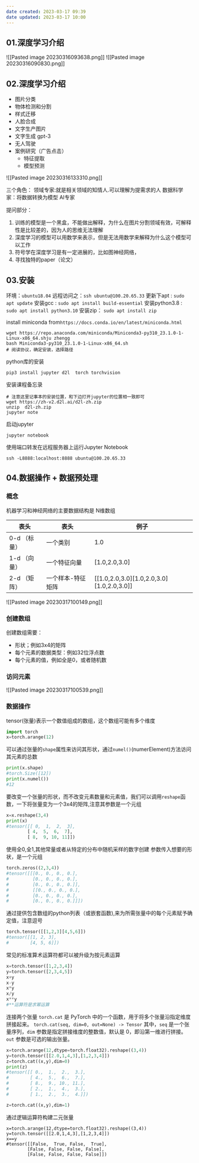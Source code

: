 ```yaml
---
date created: 2023-03-17 09:39
date updated: 2023-03-17 10:00
---
```


## 01.深度学习介绍

![[Pasted image 20230316093638.png]]
![[Pasted image 20230316090830.png]]

## 02.深度学习介绍

- 图片分类
- 物体检测和分割
- 样式迁移
- 人脸合成
- 文字生产图片
- 文字生成 gpt-3
- 无人驾驶
- 案例研究（广告点击）
  - 特征提取
  - 模型预测

![[Pasted image 20230316133310.png]]

三个角色：
领域专家:就是相关领域的知情人.可以理解为提需求的人
数据科学家：将数据转换为模型
AI专家

提问部分：

1. 训练的模型是一个黑盒，不能做出解释，为什么在图片分割领域有效，可解释性是比较差的，因为人的思维无法理解
2. 深度学习的模型可以用数学来表示，但是无法用数学来解释为什么这个模型可以工作
3. 符号学在深度学习是有一定进展的，比如图神经网络，
4. 寻找独特的paper（论文）

## 03.安装

环境：`ubuntu18.04`
远程访问之：`ssh ubuntu@100.20.65.33`
更新下apt : `sudo apt update`
安装gcc : `sudo apt install build-essential`
安装python3.8 : `sudo apt install python3.10`
安装zip： `sudo apt install zip`

install miniconda from`https://docs.conda.io/en/latest/miniconda.html`

```shell
wget https://repo.anaconda.com/miniconda/Miniconda3-py310_23.1.0-1-Linux-x86_64.shju zhengg
bash Miniconda3-py310_23.1.0-1-Linux-x86_64.sh
# 阅读协议，确定安装，选择路径
```

python库的安装

```shell
pip3 install jupyter d2l  torch torchvision
```

安装课程备忘录

```shell
# 注意这里记事本的安装位置，和下边打开jupyter的位置相一致即可
wget https://zh-v2.d2l.ai/d2l-zh.zip
unzip  d2l-zh.zip
jupyter note
```

启动jupyter

```shell
jupyter notebook
```

使用端口转发在远程服务器上运行Jupyter Notebook

```shell
ssh -L8888:localhost:8888 ubuntu@100.20.65.33
```

## 04.数据操作 + 数据预处理

### 概念
机器学习和神经网络的主要数据结构是 N维数组

| 表头       | 表头        | 例子                                        |
| -------- | --------- | ----------------------------------------- |
| 0-d （标量） | 一个类别      | 1.0                                       |
| 1-d （向量） | 一个特征向量    | [1.0,2.0,3.0]                             |
| 2-d （矩阵） | 一个样本-特征矩阵 | [[1.0,2.0,3.0][1.0,2.0,3.0][1.0,2.0,3.0]] |
![[Pasted image 20230317100149.png]]
### 创建数组

创建数组需要：
- 形状；例如3x4的矩阵
- 每个元素的数据类型：例如32位浮点数
- 每个元素的值，例如全是0，或者随机数

### 访问元素

![[Pasted image 20230317100539.png]]

### 数据操作

tensor(张量)表示一个数值组成的数组，这个数组可能有多个维度
```python
import torch
x=torch.arange(12)
```

可以通过张量的`shape`属性来访问其形状，通过`numel()`(numerElement)方法访问其元素的总数
``` python
print(x.shape)
#torch.Size([12])
print(x.numel())
#12
```

要改变一个张量的形状，而不改变元素数量和元素值，我们可以调用`reshape`函数，一下将张量变为一个3x4的矩阵,注意其参数是一个元组
```python
x=x.reshape(3,4)
print(x)
#tensor([[ 0,  1,  2,  3],
        [ 4,  5,  6,  7],
        [ 8,  9, 10, 11]])
```

使用全0,全1,其他常量或者从特定的分布中随机采样的数字创建
参数传入想要的形状，是一个元组
```python
torch.zeros((2,3,4))
#tensor([[[0., 0., 0., 0.],
#         [0., 0., 0., 0.],
#         [0., 0., 0., 0.]],
#         [[0., 0., 0., 0.],
#         [0., 0., 0., 0.],
#         [0., 0., 0., 0.]]])
````

通过提供包含数组的python列表（或嵌套函数),来为所需张量中的每个元素赋予确定值，注意逗号
```python
torch.tensor([[1,2,3][4,5,6]])
#tensor([[1, 2, 3],
#        [4, 5, 6]])
```

常见的标准算术运算符都可以被升级为按元素运算
```python
x=torch.tensor([1,2,3,4])
y=torch.tensor([2,3,4,5])
x+y
x-y
x*y
x/y
x**y
#**运算符是求幂运算
```

连接两个张量
`torch.cat` 是 PyTorch 中的一个函数，用于将多个张量沿指定维度拼接起来。
`torch.cat(seq, dim=0, out=None) -> Tensor`
其中，`seq` 是一个张量序列，`dim` 参数是指定拼接维度的整数值，默认是 0，即沿第一维进行拼接。`out` 参数是可选的输出张量。
```python
x=torch.arange(12,dtype=torch.float32).reshape((3,4))
y=torch.tensor([[2.0,1,4,3],[1,2,3,4]])
z=torch.cat((x,y),dim=0)
print(z)
#tensor([[ 0.,  1.,  2.,  3.],
#        [ 4.,  5.,  6.,  7.],
#        [ 8.,  9., 10., 11.],
#        [ 2.,  1.,  4.,  3.],
#        [ 1.,  2.,  3.,  4.]])

z=torch.cat((x,y),dim=1)
```

通过逻辑运算符构建二元张量
```shell
x=torch.arange(12,dtype=torch.float32).reshape((3,4))
y=torch.tensor([[2.0,1,4,3],[1,2,3,4]])
x==y
#tensor([[False,  True, False,  True],
        [False, False, False, False],
        [False, False, False, False]])
```